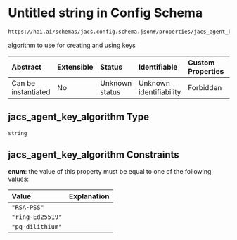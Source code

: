 # Untitled string in Config Schema

```txt
https://hai.ai/schemas/jacs.config.schema.json#/properties/jacs_agent_key_algorithm
```

algorithm to use for creating and using keys

| Abstract            | Extensible | Status         | Identifiable            | Custom Properties | Additional Properties | Access Restrictions | Defined In                                                                            |
| :------------------ | :--------- | :------------- | :---------------------- | :---------------- | :-------------------- | :------------------ | :------------------------------------------------------------------------------------ |
| Can be instantiated | No         | Unknown status | Unknown identifiability | Forbidden         | Allowed               | none                | [jacs.config.schema.json\*](../../out/jacs.config.schema.json "open original schema") |

## jacs\_agent\_key\_algorithm Type

`string`

## jacs\_agent\_key\_algorithm Constraints

**enum**: the value of this property must be equal to one of the following values:

| Value            | Explanation |
| :--------------- | :---------- |
| `"RSA-PSS"`      |             |
| `"ring-Ed25519"` |             |
| `"pq-dilithium"` |             |
